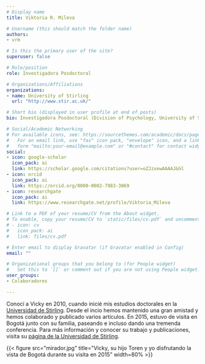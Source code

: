 ```yaml
---
# Display name
title: Viktoria R. Mileva

# Username (this should match the folder name)
authors:
- vrm

# Is this the primary user of the site?
superuser: false

# Role/position
role: Investigadora Posdoctoral

# Organizations/Affiliations
organizations:
- name: University of Stirling
  url: "http://www.stir.ac.uk/"

# Short bio (displayed in user profile at end of posts)
bio: Investigadora Posdoctoral (Division of Psychology, University of Stirling, Stirling, Reino Unido).

# Social/Academic Networking
# For available icons, see: https://sourcethemes.com/academic/docs/page-builder/#icons
#   For an email link, use "fas" icon pack, "envelope" icon, and a link in the
#   form "mailto:your-email@example.com" or "#contact" for contact widget.
social:
- icon: google-scholar
  icon_pack: ai
  link: https://scholar.google.com/citations?user=oZJzxewAAAAJ&hl
- icon: orcid
  icon_pack: ai
  link: https://orcid.org/0000-0002-7983-3069
- icon: researchgate
  icon_pack: ai
  link: https://www.researchgate.net/profile/Viktoria_Mileva

# Link to a PDF of your resume/CV from the About widget.
# To enable, copy your resume/CV to `static/files/cv.pdf` and uncomment the lines below.
# - icon: cv
#   icon_pack: ai
#   link: files/cv.pdf

# Enter email to display Gravatar (if Gravatar enabled in Config)
email: ""

# Organizational groups that you belong to (for People widget)
#   Set this to `[]` or comment out if you are not using People widget.
user_groups:
- Colaboradores

---
```


Conocí a Vicky en 2010, cuando inicié mis estudios doctorales en la [Universidad de Stirling](http://www.stir.ac.uk/). Desde el incio hemos mantenido una gran amistad y hemos colaborado y publicado varios artículos. En 2015, estuvo de visita en Bogotá junto con su familia, paseando e incluso dando una tremenda conferencia. Para más información y conocer su trabajo y publicaciones, visita su [página de la Universidad de Stirling](https://www.stir.ac.uk/people/256768).

{{< figure src="mirador.jpg" title="Vicky, su hijo Toren y yo disfrutando la vista de Bogotá durante su visita en 2015" width=80% >}}
